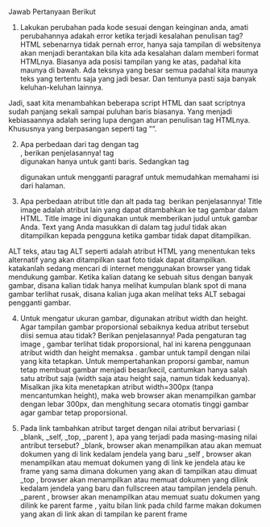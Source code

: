 <!DOCTYPE html>
<html>
<head>
    <title>Tag HTML Dasar</title>
</head>
<body>

</body>
</html>
<p>Jawab Pertanyaan Berikut

1.	Lakukan perubahan pada kode sesuai dengan keinginan anda, amati perubahannya adakah error ketika terjadi kesalahan penulisan tag?
HTML sebenarnya tidak pernah error, hanya saja tampilan di websitenya akan menjadi berantakan bila kita ada kesalahan dalam memberi format HTMLnya. Biasanya ada posisi tampilan yang ke atas, padahal kita maunya di bawah. Ada teksnya yang besar semua padahal kita maunya teks yang tertentu saja yang jadi besar. Dan tentunya pasti saja banyak keluhan-keluhan lainnya.

Jadi, saat kita menambahkan beberapa script HTML dan saat scriptnya sudah panjang sekali sampai puluhan baris biasanya. Yang menjadi kebiasaannya adalah sering lupa dengan aturan penulisan tag HTMLnya. Khususnya yang berpasangan seperti tag “<body></body>“. 

2.	Apa perbedaan dari tag dengan tag <br>, berikan penjelasannya! 
tag <br> digunakan hanya untuk ganti baris. Sedangkan tag <p>  digunakan untuk mengganti paragraf untuk memudahkan memahami isi dari halaman.

3.	Apa perbedaan atribut title dan alt pada tag <img> berikan penjelasannya!
Title image adalah atribut lain yang dapat ditambahkan ke tag gambar dalam HTML. Title image ini digunakan untuk memberikan judul untuk gambar Anda. Text yang Anda masukkan di dalam tag judul tidak akan ditampilkan kepada pengguna ketika gambar tidak dapat ditampilkan.

ALT teks, atau tag ALT seperti adalah atribut HTML yang menentukan teks alternatif yang akan ditampilkan saat foto tidak dapat ditampilkan. katakanlah sedang mencari di internet menggunakan browser yang tidak mendukung gambar. Ketika kalian datang ke sebuah situs dengan banyak gambar, disana kalian tidak hanya melihat kumpulan blank spot di mana gambar terlihat rusak, disana kalian juga akan melihat teks ALT sebagai pengganti gambar.

4.	Untuk mengatur ukuran gambar, digunakan atribut width dan height. Agar tampilan gambar proporsional sebaiknya kedua atribut tersebut diisi semua atau tidak? Berikan penjelasannya! 
Pada pengaturan tag image , gambar terlihat tidak proporsional, hal ini karena penggunaan atribut width dan height memaksa . gambar untuk tampil dengan nilai yang kita tetapkan. Untuk mempertahankan proporsi gambar, namun tetap membuat gambar menjadi besar/kecil, cantumkan hanya salah satu atribut saja (width saja atau height saja, namun tidak keduanya). Misalkan jika kita menetapkan atribut width=300px (tanpa mencantumkan height), maka web browser akan menampilkan gambar dengan lebar 300px, dan menghitung secara otomatis tinggi gambar agar gambar tetap proporsional.

5.	Pada link tambahkan atribut target dengan nilai atribut bervariasi ( _blank, _self, _top, _parent ), apa yang terjadi pada masing-masing nilai antribut tersebut?
_blank, browser akan menampilkan atau akan memuat dokumen yang di link kedalam jendela  yang baru 
_self , browser akan menampilkan atau memuat dokumen yang di link ke jendela atau ke frame yang sama dimana dokumen yang akan di tampilkan atau dimuat 
_top , browser akan menampilkan atau memuat dokumen yang dilink kedalam jendela yang baru dan fullscreen atau tampilan jendela penuh.
_parent , browser akan menampilkan atau memuat suatu dokumen yang dilink ke parent farme , yaitu bilan link pada child farme makan dokumen yang akan di link akan di tampilan ke parent frame 
</p>
